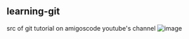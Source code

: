 ## learning-git
src of git tutorial on amigoscode youtube's channel
![image](https://user-images.githubusercontent.com/65607886/196961900-2338a104-aef6-4ee1-9566-94abc8147f89.png)

